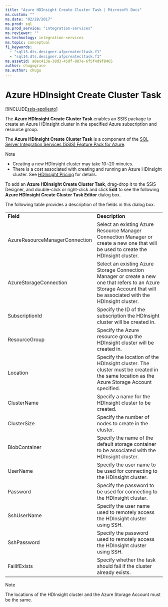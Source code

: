 ```yaml
---
title: "Azure HDInsight Create Cluster Task | Microsoft Docs"
ms.custom: ""
ms.date: "02/28/2017"
ms.prod: sql
ms.prod_service: "integration-services"
ms.reviewer: ""
ms.technology: integration-services
ms.topic: conceptual
f1_keywords: 
  - "sql13.dts.designer.afpcreatecltask.f1"
  - "sql14.dts.designer.afpcreatecltask.f1"
ms.assetid: a8ec413a-38d3-45df-887e-6f5f4d9f8465
author: chugugrace
ms.author: chugu
---
```

# Azure HDInsight Create Cluster Task

[!INCLUDE[ssis-appliesto](../../includes/ssis-appliesto-ssvrpluslinux-asdb-asdw-xxx.md)]


The **Azure HDInsight Create Cluster Task** enables an SSIS package to create an Azure HDInsight cluster in the specified Azure subscription and resource group.
  
The **Azure HDInsight Create Cluster Task** is a component of the [SQL Server Integration Services (SSIS) Feature Pack for Azure](../../integration-services/azure-feature-pack-for-integration-services-ssis.md).
  
> [!NOTE]  
> - Creating a new HDInsight cluster may take 10~20 minutes.  
> - There is a cost associated with creating and running an Azure HDInsight cluster. See [HDInsight Pricing](https://azure.microsoft.com/pricing/details/hdinsight/) for details.  
  
To add an **Azure HDInsight Create Cluster Task**, drag-drop it to the SSIS Designer, and double-click or right-click and click **Edit** to see the following **Azure HDInsight Create Cluster Task Editor** dialog box.  
  
The following table provides a description of the fields in this dialog box.  
  
|||  
|-|-|  
|**Field**|**Description**|  
|AzureResourceManagerConnection|Select an existing Azure Resource Manager Connection Manager or create a new one that will be used to create the HDInsight cluster.|  
|AzureStorageConnection|Select an existing Azure Storage Connection Manager or create a new one that refers to an Azure Storage Account that will be associated with the HDInsight cluster.|
|SubscriptionId|Specify the ID of the subscription the HDInsight cluster will be created in.|
|ResourceGroup|Specify the Azure resource group the HDInsight cluster will be created in.|
|Location|Specify the location of the HDInsight cluster. The cluster must be created in the same location as the Azure Storage Account specified.|  
|ClusterName|Specify a name for the HDInsight cluster to be created.|  
|ClusterSize|Specify the number of nodes to create in the cluster.|  
|BlobContainer|Specify the name of the default storage container to be associated with the HDInsight cluster.|  
|UserName|Specify the user name to be used for connecting to the HDInsight cluster.|  
|Password|Specify the password to be used for connecting to the HDInsight cluster.|
|SshUserName|Specify the user name used to remotely access the HDInsight cluster using SSH.|
|SshPassword|Specify the password used to remotely access the HDInsight cluster using SSH.|
|FailIfExists|Specify whether the task should fail if the cluster already exists.|  
  
> [!NOTE]  
> The locations of the HDInsight cluster and the Azure Storage Account must be the same.
